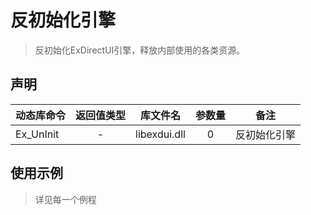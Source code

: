 
# 反初始化引擎

> 反初始化ExDirectUI引擎，释放内部使用的各类资源。

## 声明

|动态库命令   |   返回值类型   |   库文件名   |   参数量   | 备注 |
|----|:--:|:--:|:--:|:--:|
|Ex_UnInit   |   -   |   libexdui.dll   |   0   |   反初始化引擎|


## 使用示例

> 详见每一个例程
